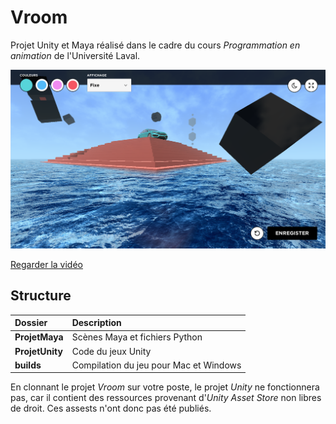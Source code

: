 # Vroom
Projet Unity et Maya réalisé dans le cadre du cours *Programmation en animation* de l'Université Laval.

[![Regarder la vidéo](https://github.com/raphpare/Vroom/blob/master/Vroom.png?raw=true)](https://www.youtube.com/watch?v=LJY5BTWHYGc)

[Regarder la vidéo](https://www.youtube.com/watch?v=LJY5BTWHYGc)

## Structure
| Dossier |  Description |
|:---|:---|
| **ProjetMaya** | Scènes Maya et fichiers Python |
| **ProjetUnity** | Code du jeux Unity |
| **builds** | Compilation du jeu pour Mac et Windows|

En clonnant le projet *Vroom* sur votre poste, le projet *Unity* ne fonctionnera pas, car il contient des ressources provenant d'*Unity Asset Store* non libres de droit. Ces assests n'ont donc pas été publiés.
